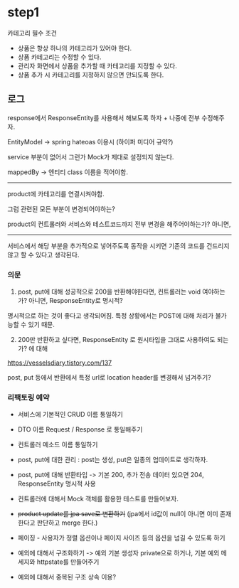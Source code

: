 # step1

카테고리 필수 조건

- 상품은 항상 하나의 카테고리가 있어야 한다.
- 상품 카테고리는 수정할 수 있다.
- 관리자 화면에서 상품을 추가할 때 카테고리를 지정할 수 있다.
- 상품 추가 시 카테고리를 지정하지 않으면 안되도록 한다.

## 로그

response에서 ResponseEntity를 사용해서 해보도록 하자 + 나중에 전부 수정해주자.

EntityModel -> spring hateoas 이용시 (하이퍼 미디어 규약?)

service 부분이 없어서 그런가 Mock가 제대로 설정되지 않는다.

mappedBy -> 엔티티 class 이름을 적어야함.

---
product에 카테고리를 연결시켜야함.

그럼 관련된 모든 부분이 변경되어야하는?

product의 컨트롤러와 서비스와 테스트코드까지 전부 변경을 해주어야하는가? 아니면, 

---

서비스에서 해당 부분을 추가적으로 넣어주도록 동작을 시키면 기존의 코드를 건드리지않고 할 수 있다고 생각된다.



### 의문

1. post, put에 대해 성공적으로 200을 반환해야한다면, 컨트롤러는 void 여야하는가? 아니면, ResponseEntity로 명시적?

명시적으로 하는 것이 좋다고 생각되어짐. 특정 상황에서는 POST에 대해 처리가 불가능할 수 있기 때문.

2. 200만 반환하고 싶다면, ResponseEntity 로 원시타입을 그대로 사용하여도 되는가? 에 대해

https://vesselsdiary.tistory.com/137

post, put 등에서 반환에서 특정 url로 location header를 변경해서 넘겨주기?


### 리팩토링 예약

- 서비스에 기본적인 CRUD 이름 통일하기

- DTO 이름 Request / Response 로 통일해주기

- 컨트롤러 메소드 이름 통일하기

- post, put에 대한 관리 : post는 생성, put은 일종의 업데이트로 생각하자.

- post, put에 대해 반환타입 -> 기본 200, 추가 전송 데이터 있으면 204, ResponseEntity 명시적 사용

- 컨트롤러에 대해서 Mock 객체를 활용한 테스트를 만들어보자.

- ~~product update를 jpa save로 변환하기~~
  (jpa에서 id값이 null이 아니면 이미 존재한다고 판단하고 merge 한다.)

- 페이징 - 사용자가 정렬 옵션이나 페이지 사이즈 등의 옵션을 넘길 수 있도록 하기

- 예외에 대해서 구조화하기 -> 예외 기본 생성자 private으로 하거나, 기본 예외 메세지와 httpstate를 만들어주기

- 예외에 대해서 중복된 구조 상속 이용?
